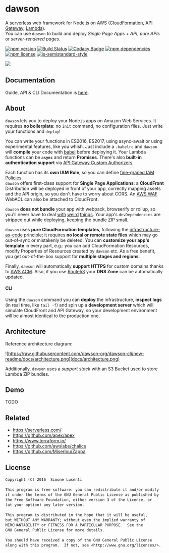 
# dawson
A [serverless](https://auth0.com/blog/what-is-serverless/) web framework for Node.js on AWS ([CloudFormation](https://aws.amazon.com/cloudformation/), [API Gateway](https://aws.amazon.com/apigateway/), [Lambda](https://aws.amazon.com/lambda/)).  
You can use `dawson` to build and deploy *Single Page Apps + API*, *pure APIs* or *server-rendered pages*.

[![npm version](https://img.shields.io/npm/v/dawson.svg?maxAge=3600)]() 
[![Build Status](https://travis-ci.org/dawson-org/dawson-cli.svg?branch=master)](https://travis-ci.org/dawson-org/dawson-cli) 
[![Codacy Badge](https://api.codacy.com/project/badge/Grade/b8a879928f4b4ad09a2d4aa7ea30a680)](https://www.codacy.com/app/simone_3096/dawson?utm_source=github.com&amp;utm_medium=referral&amp;utm_content=lusentis/dawson&amp;utm_campaign=Badge_Grade) 
[![npm dependencies](https://david-dm.org/dawson-org/dawson-cli.svg?maxAge=3600)]() 
[![npm license](https://img.shields.io/npm/l/dawson.svg?maxAge=2592000?style=plastic)]() 
[![js-semistandard-style](https://img.shields.io/badge/code%20style-semistandard-brightgreen.svg?style=plastic)](https://github.com/Flet/semistandard) 

[![](https://nodei.co/npm/dawson.png?compact=true)]()


## Documentation
Guide, API & CLI Documentation is [here](docs/README.md).


## About
`dawson` lets you to deploy your Node.js apps on Amazon Web Services. It requires **no boilerplate**: no `init` command, no configuration files. Just write your functions and `deploy`!

You can write your functions in ES2016, ES2017, using async-await or using experimental features, like you whish. Just include a `.babelrc` and `dawson` will **compile** your code with [babel](https://babeljs.io) before deploying it. Your Lambda functions can be **`async`** and return **Promises**. There's also **built-in authentication support** via [API Gateway Custom Authorizers](https://docs.aws.amazon.com/apigateway/latest/developerguide/use-custom-authorizer.html).

Each function has its **own IAM Role**, so you can define [fine-graned IAM Policies](https://docs.aws.amazon.com/IAM/latest/UserGuide/best-practices.html#grant-least-privilege).  
`dawson` offers first-class support for **Single Page Applications**: a **CloudFront** Distribution will be deployed in front of your app, correctly mapping assets and the API origin, so you don't have to worry about CORS. An [AWS WAF](https://aws.amazon.com/waf/) WebACL can also be attached to CloudFront.

`dawson` **does not bundle** your app with webpack, browserify or rollup, so you'll never have to deal [with](https://github.com/aws/aws-sdk-js/issues/603) [weird](https://github.com/substack/brfs) [things](https://stackoverflow.com/questions/32253362/how-do-i-build-a-single-js-file-for-aws-lambda-nodejs-runtime). Your app's `devDependencies` are stripped out while deploying, keeping the bundle ZIP small.

`dawson` uses **pure CloudFormation templates**, following the [infrastructure-as-code](https://en.wikipedia.org/wiki/Infrastructure_as_Code) principle; it requires **no local or remote state files** which may go out-of-sync or mistakenly be deleted. You can **customize your app's template** in every part, e.g.: you can add CloudFormation Resources, modify Properties of Resources created by `dawson` etc. As a free benefit, you get out-of-the-box support for **multiple stages and regions**.

Finally, `dawson` will automatically **support HTTPS** for custom domains thanks to [AWS ACM](https://aws.amazon.com/acm/). Also, if you use [Route53](https://aws.amazon.com/route53/) your **DNS Zone** can be automatically updated.

#### CLI
Using the `dawson` command you can **deploy** the infrastructure, **inspect logs** (in real time, like `tail -f`) and spin up a **development server** which will simulate CloudFront and API Gateway, so your development environment will be almost identical to the production one.


## Architecture

Reference architecture diagram:

![https://raw.githubusercontent.com/dawson-org/dawson-cli/new-readme/docs/architecture.png](docs/architecture.png)

Additionally, `dawson` uses a *support stack* with an S3 Bucket used to store Lambda ZIP bundles.

## Demo
TODO


## Related
* https://serverless.com/
* https://github.com/apex/apex
* https://www.terraform.io/
* https://github.com/awslabs/chalice
* https://github.com/Miserlou/Zappa


## License

    Copyright (C) 2016  Simone Lusenti
    
    This program is free software: you can redistribute it and/or modify
    it under the terms of the GNU General Public License as published by
    the Free Software Foundation, either version 3 of the License, or
    (at your option) any later version.
    
    This program is distributed in the hope that it will be useful,
    but WITHOUT ANY WARRANTY; without even the implied warranty of
    MERCHANTABILITY or FITNESS FOR A PARTICULAR PURPOSE.  See the
    GNU General Public License for more details.
    
    You should have received a copy of the GNU General Public License
    along with this program.  If not, see <http://www.gnu.org/licenses/>.

